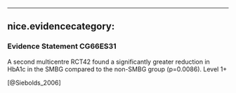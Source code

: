 
---
nice.evidencecategory: 
---

### Evidence Statement CG66ES31
A second multicentre RCT42 found a significantly greater reduction in HbA1c in the SMBG
compared to the non-SMBG group (p=0.0086). Level 1+

[@Siebolds_2006]

